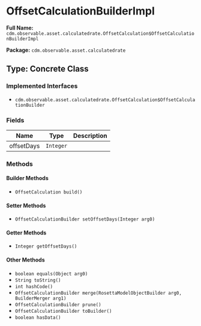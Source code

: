 # OffsetCalculationBuilderImpl

**Full Name:** `cdm.observable.asset.calculatedrate.OffsetCalculation$OffsetCalculationBuilderImpl`

**Package:** `cdm.observable.asset.calculatedrate`

## Type: Concrete Class

### Implemented Interfaces

- `cdm.observable.asset.calculatedrate.OffsetCalculation$OffsetCalculationBuilder`

### Fields

| Name | Type | Description |
|------|------|-------------|
| offsetDays | `Integer` |  |

### Methods

#### Builder Methods

- `OffsetCalculation build()`

#### Setter Methods

- `OffsetCalculationBuilder setOffsetDays(Integer arg0)`

#### Getter Methods

- `Integer getOffsetDays()`

#### Other Methods

- `boolean equals(Object arg0)`
- `String toString()`
- `int hashCode()`
- `OffsetCalculationBuilder merge(RosettaModelObjectBuilder arg0, BuilderMerger arg1)`
- `OffsetCalculationBuilder prune()`
- `OffsetCalculationBuilder toBuilder()`
- `boolean hasData()`

